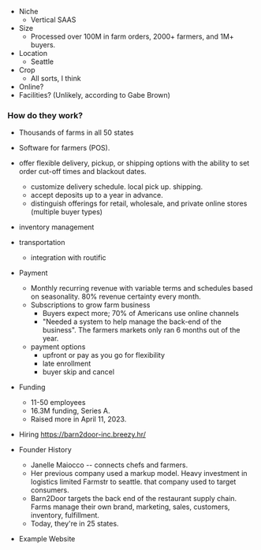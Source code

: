 * Niche
	* Vertical SAAS
* Size
	* Processed over 100M in farm orders, 2000+ farmers, and 1M+ buyers.
* Location
	* Seattle
* Crop
	* All sorts, I think
* Online?
* Facilities? (Unlikely, according to Gabe Brown)

### How do they work?
* Thousands of farms in all 50 states
* Software for farmers (POS). 

* offer flexible delivery, pickup, or shipping options with the ability to set order cut-off times and blackout dates.
	* customize delivery schedule. local pick up. shipping.
	* accept deposits up to a year in advance.
	* distinguish offerings for retail, wholesale, and private online stores (multiple buyer types)
* inventory management
* transportation
	* integration with routific
* Payment
	* Monthly recurring revenue with variable terms and schedules based on seasonality. 80% revenue certainty every month.
	* Subscriptions to grow farm business
		* Buyers expect more; 70% of Americans use online channels
		* "Needed a system to help manage the back-end of the business". The farmers markets only ran 6 months out of the year. 
	* payment options
		* upfront or pay as you go for flexibility
		* late enrollment
		* buyer skip and cancel
* Funding
	* 11-50 employees
	* 16.3M funding, Series A.
	* Raised more in April 11, 2023.
 * Hiring https://barn2door-inc.breezy.hr/
 * Founder History
	 * Janelle Maiocco -- connects chefs and farmers. 
	 * Her previous company used a markup model. Heavy investment in logistics limited Farmstr to seattle. that company used to target consumers.
	 * Barn2Door targets the back end of the restaurant supply chain. Farms manage their own brand, marketing, sales, customers, inventory, fulfillment.
	 * Today, they're in 25 states.
* Example Website
  